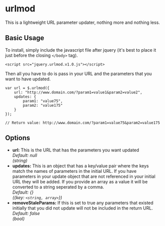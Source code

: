 urlmod
======

This is a lightweight URL parameter updater, nothing more and nothing less.

Basic Usage
-------------
To install, simply include the javascript file after jquery (it's best to place it just before the closing `</body>` tag).
	
	<script src="jquery.urlmod.v1.0.js"></script>

Then all you have to do is pass in your URL and the parameters that you want to have updated.
	
	var url = $.urlmod({
		url: "http://www.domain.com/?param1=value1&param2=value2",
		updates: {
			param1: "value75",
			param2: "value175"
		}
	});

	// Return value: http://www.domain.com/?param1=value75&param2=value175


Options
--------------------
*	**url:** This is the URL that has the parameters you want updated  	
	*Default: null*  	
	*(string)*
*	**updates:** This is an object that has a key/value pair where the keys match the names of parameters in the initial URL. If you have parameters in your update object that are not referenced in your initial URL they will be added. If you provide an array as a value it will be converted to a string seperated by a comma.   	
	*Default: {}*   	
	*({key: `<string, array>`})*
*   **removeStaleParams:** If this is set to true any parameters that existed initially that you did not update will not be included in the return URL.  	
	*Default: false*  	
	*(bool)*
